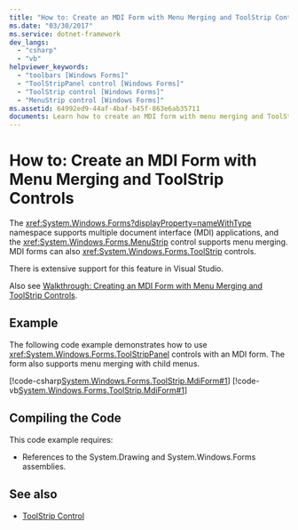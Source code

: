 ```yaml
---
title: "How to: Create an MDI Form with Menu Merging and ToolStrip Controls"
ms.date: "03/30/2017"
ms.service: dotnet-framework
dev_langs:
  - "csharp"
  - "vb"
helpviewer_keywords:
  - "toolbars [Windows Forms]"
  - "ToolStripPanel control [Windows Forms]"
  - "ToolStrip control [Windows Forms]"
  - "MenuStrip control [Windows Forms]"
ms.assetid: 64992ed9-44af-4baf-b45f-863e6ab35711
documents: Learn how to create an MDI form with menu merging and ToolStrip controls with the required references to System.Drawing and System.Windows.Forms assemblies.
---
```

# How to: Create an MDI Form with Menu Merging and ToolStrip Controls

The <xref:System.Windows.Forms?displayProperty=nameWithType> namespace supports multiple document interface (MDI) applications, and the <xref:System.Windows.Forms.MenuStrip> control supports menu merging. MDI forms can also <xref:System.Windows.Forms.ToolStrip> controls.

There is extensive support for this feature in Visual Studio.

Also see [Walkthrough: Creating an MDI Form with Menu Merging and ToolStrip Controls](walkthrough-creating-an-mdi-form-with-menu-merging-and-toolstrip-controls.md).

## Example

The following code example demonstrates how to use <xref:System.Windows.Forms.ToolStripPanel> controls with an MDI form. The form also supports menu merging with child menus.

[!code-csharp[System.Windows.Forms.ToolStrip.MdiForm#1](~/samples/snippets/csharp/VS_Snippets_Winforms/System.Windows.Forms.ToolStrip.MdiForm/CS/Form1.cs#1)]
[!code-vb[System.Windows.Forms.ToolStrip.MdiForm#1](~/samples/snippets/visualbasic/VS_Snippets_Winforms/System.Windows.Forms.ToolStrip.MdiForm/VB/Form1.vb#1)]

## Compiling the Code

This code example requires:

- References to the System.Drawing and System.Windows.Forms assemblies.

## See also

- [ToolStrip Control](toolstrip-control-windows-forms.md)
